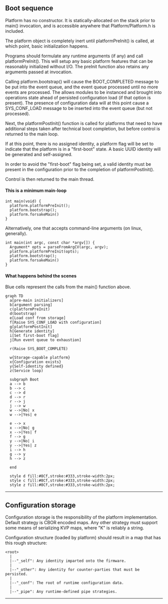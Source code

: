 ## Boot sequence
Platform has no constructor. It is statically-allocated on the stack prior to main() invocation, and is accessible anywhere that Platform/Platform.h is included.

The platform object is completely inert until platformPreInit() is called, at which point, basic initialization happens.

Programs should formulate any runtime arguments (if any) and call platformPreInit(). This will setup any basic platform features that can be reasonably initialized without I/O. The preInit function also retains any arguments passed at invocation.

Calling platform.bootstrap() will cause the BOOT_COMPLETED message to be put into the event queue, and the event queue processed until no more events are processed. The allows modules to be instanced and brought into operations state ahead of persisted configuration load (if that option is present). The presence of configuration data will at this point cause a SYS_CONF_LOAD message to be inserted into the event queue (but not processed).

Next, the platformPostInit() function is called for platforms that need to have additional steps taken after technical boot completion, but before control is returned to the main loop.

If at this point, there is no assigned identity, a platform flag will be set to indicate that the platform is in a "first-boot" state. A basic UUID identity will be generated and self-assigned.

In order to avoid the "first-boot" flag being set, a valid identity must be present in the configuration prior to the completion of platformPostInit().

Control is then returned to the main thread.


#### This is a minimum main-loop

    int main(void) {
      platform.platformPreInit();
      platform.bootstrap();
      platform.forsakeMain()
    }

Alternatively, one that accepts command-line arguments (on linux, generally).

    int main(int argc, const char *argv[]) {
      Argument* opts = parseFromArgCV(argc, argv);
      platform.platformPreInit(opts);
      platform.bootstrap();
      platform.forsakeMain()
    }

#### What happens behind the scenes
Blue cells represent the calls from the main() function above.

  ```mermaid
  graph TD
    a[pre-main initializers]
    b[argument parsing]
    c(platformPreInit)
    d(bootstrap)
    e[Load conf from storage]
    f[Raise SYS_CONF_LOAD with configuration]
    g[platformPostInit]
    h[Generate identity]
    i[Set first-boot flag]
    j[Run event queue to exhaustion]

    r(Raise SYS_BOOT_COMPLETE)

    w{Storage-capable platform}
    x{Configuration exists}
    y{Self-identity defined}
    z(Service loop)

    subgraph Boot
    a --> b
    b --> c
    c --> d
    d --> r
    r --> j
    j --> w
    w -->|No| x
    w -->|Yes| e

    e --> x
    x -->|No| g
    x -->|Yes| f
    f --> g
    y -->|No| i
    y -->|Yes| z
    i --> h
    g --> y
    h --> z

    end

    style d fill:#8Cf,stroke:#333,stroke-width:2px;
    style c fill:#8Cf,stroke:#333,stroke-width:2px;
    style z fill:#8Cf,stroke:#333,stroke-width:2px;

  ```
-----

## Configuration storage

Configuration storage is the responsibility of the platform implementation. Default strategy is CBOR encoded maps. Any other strategy must support some means of serializing KVP maps, where "K" is reliably a string.

Configuration structure (loaded by platform) should result in a map that has this rough structure:

    <root>
      |
      |--"_self": Any identity imparted onto the firmware.
      |
      |--"_other": Any identity for counter-parties that must be persisted.
      |
      |--"_conf": The root of runtime configuration data.
      |
      |--"_pipe": Any runtime-defined pipe strategies.

-----

